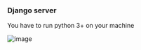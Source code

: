 ### Django server
You have to run python 3+ on your machine

![image](https://user-images.githubusercontent.com/45854398/169812431-1625d6b4-56e6-4831-b40a-840ac226d802.png)
